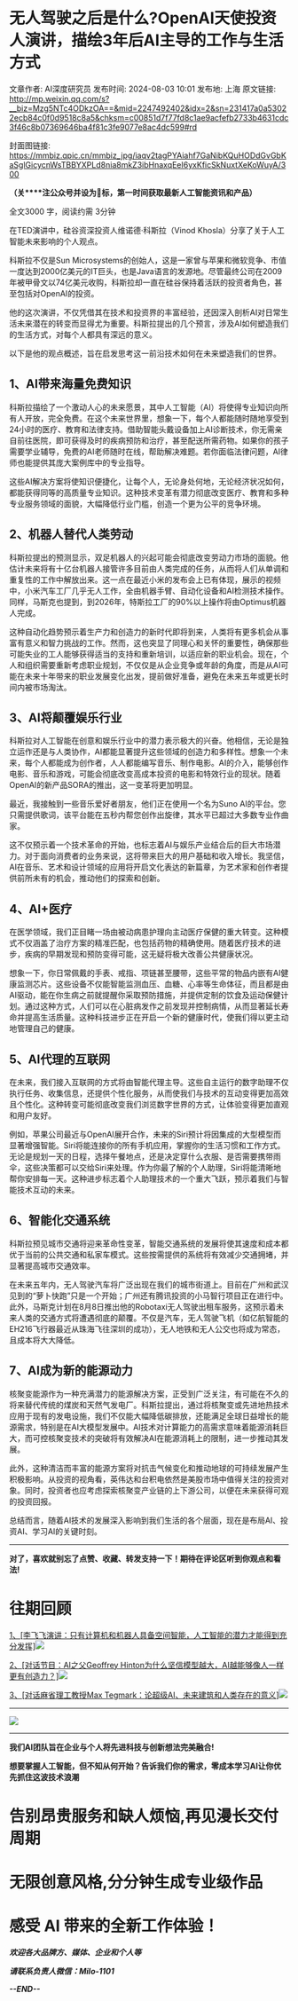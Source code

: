 # 无人驾驶之后是什么?OpenAI天使投资人演讲，描绘3年后AI主导的工作与生活方式

文章作者: AI深度研究员
发布时间: 2024-08-03 10:01
发布地: 上海
原文链接: http://mp.weixin.qq.com/s?__biz=Mzg5NTc4ODkzOA==&mid=2247492402&idx=2&sn=231417a0a53022ecb84c0f0d9518c8a5&chksm=c00851d7f77fd8c1ae9acfefb2733b4631cdc3f46c8b07369646ba4f81c3fe9077e8ac4dc599#rd

封面图链接: https://mmbiz.qpic.cn/mmbiz_jpg/iaqv2tagPYAiahf7GaNibKQuHODdGvGbKaSglGicycnWsTBBYXPLd8nia8mkZ3ibHnaxqEeI6yxKficSkNuxtXeKoWuyA/300

**（关****注公众号并设为🌟标，第一时间获取最新人工智能资讯和产品）**

全文3000 字，阅读约需 3分钟

在TED演讲中，硅谷资深投资人维诺德·科斯拉（Vinod Khosla）分享了关于人工智能未来影响的个人观点。

科斯拉不仅是Sun
Microsystems的创始人，这是一家曾与苹果和微软竞争、市值一度达到2000亿美元的IT巨头，也是Java语言的发源地。尽管最终公司在2009年被甲骨文以74亿美元收购，科斯拉却一直在硅谷保持着活跃的投资者角色，甚至包括对OpenAI的投资。

他的这次演讲，不仅凭借其在技术和投资界的丰富经验，还因深入剖析AI对日常生活未来潜在的转变而显得尤为重要。科斯拉提出的几个预言，涉及AI如何塑造我们的生活方式，对每个人都具有深远的意义。

以下是他的观点概述，旨在启发思考这一前沿技术如何在未来塑造我们的世界。

## 1、AI带来海量免费知识

科斯拉描绘了一个激动人心的未来愿景，其中人工智能（AI）将使得专业知识向所有人开放，完全免费。在这个未来世界里，想象一下，每个人都能随时随地享受到24小时的医疗、教育和法律支持。借助智能头戴设备加上AI诊断技术，你无需亲自前往医院，即可获得及时的疾病预防和治疗，甚至配送所需药物。如果你的孩子需要学业辅导，免费的AI老师随时在线，帮助解决难题。若你面临法律问题，AI律师也能提供其庞大案例库中的专业指导。

这些AI解决方案将使知识便捷化，让每个人，无论身处何地，无论经济状况如何，都能获得同等的高质量专业知识。这种技术变革有潜力彻底改变医疗、教育和多种专业服务领域的面貌，大幅降低行业门槛，创造一个更为公平的竞争环境。

## 2、机器人替代人类劳动

科斯拉提出的预测显示，双足机器人的兴起可能会彻底改变劳动力市场的面貌。他估计未来将有十亿台机器人接管许多目前由人类完成的任务，从而将人们从单调和重复性的工作中解放出来。这一点在最近小米的发布会上已有体现，展示的视频中，小米汽车工厂几乎无人工作，全由机器手臂、自动化设备和AI检测技术操作。同样，马斯克也提到，到2026年，特斯拉工厂的90%以上操作将由Optimus机器人完成。

这种自动化趋势预示着生产力和创造力的新时代即将到来，人类将有更多机会从事富有意义和智力挑战的工作。然而，这也突显了同理心和关怀的重要性，确保那些可能失业的工人能够获得适当的支持和重新培训，以适应新的职业机会。现在，个人和组织需要重新考虑职业规划，不仅仅是从企业竞争或年龄的角度，而是从AI可能在未来十年带来的职业发展变化出发，提前做好准备，避免在未来五年或更长时间内被市场淘汰。

## 3、AI将颠覆娱乐行业

科斯拉对人工智能在创意和娱乐行业中的潜力表示极大的兴奋。他相信，无论是独立运作还是与人类协作，AI都能显著提升这些领域的创造力和多样性。想象一个未来，每个人都能成为创作者，人人都能编写音乐、制作电影。AI的介入，能够创作电影、音乐和游戏，可能会彻底改变高成本投资的电影和特效行业的现状。随着OpenAI的新产品SORA的推出，这一变革将更加明显。

最近，我接触到一些音乐爱好者朋友，他们正在使用一个名为Suno AI的平台。您只需提供歌词，该平台能在五秒内帮您创作出旋律，其水平已超过大多数专业作曲家。

这不仅预示着一个技术革命的开始，也标志着AI与娱乐产业结合后的巨大市场潜力。对于面向消费者的业务来说，这将带来巨大的用户基础和收入增长。我坚信，AI在音乐、艺术和设计领域的应用将开启文化表达的新篇章，为艺术家和创作者提供前所未有的机会，推动他们的探索和创新。

## 4、AI+医疗

在医学领域，我们正目睹一场由被动病患护理向主动医疗保健的重大转变。这种模式不仅涵盖了治疗方案的精准匹配，也包括药物的精确使用。随着医疗技术的进步，疾病的早期发现和预防变得可能，这无疑将极大改善公共健康状况。

想象一下，你日常佩戴的手表、戒指、项链甚至腰带，这些平常的物品内嵌有AI健康监测芯片。这些设备不仅能智能监测血压、血糖、心率等生命体征，而且都是由AI驱动，能在你生病之前就提醒你采取预防措施，并提供定制的饮食及运动保健计划。通过这种方式，人们可以在心脏病发作之前发现并控制病情，从而显著延长寿命并提高生活质量。这种科技进步正在开启一个新的健康时代，使我们得以更主动地管理自己的健康。

## 5、AI代理的互联网

在未来，我们接入互联网的方式将由智能代理主导。这些自主运行的数字助理不仅执行任务、收集信息，还提供个性化服务，从而使我们与技术的互动变得更加高效且个性化。这种转变可能彻底改变我们浏览数字世界的方式，让体验变得更加直观和用户友好。

例如，苹果公司最近与OpenAI展开合作，未来的Siri预计将因集成的大型模型而显著增强智能。Siri将能连接你的所有手机应用，掌握你的生活习惯和工作方式。无论是规划一天的日程，选择午餐地点，还是决定穿什么衣服、是否需要携带雨伞，这些决策都可以交给Siri来处理。作为你最了解的个人助理，Siri将能清晰地帮你安排每一天。这种进步标志着个人助理技术的一个重大飞跃，预示着我们与智能技术互动的未来。

## 6、智能化交通系统

科斯拉预见城市交通将迎来革命性变革，智能交通系统的发展将使其速度和成本都优于当前的公共交通和私家车模式。这些按需提供的系统将有效减少交通拥堵，并显著提高城市交通效率。

在未来五年内，无人驾驶汽车将广泛出现在我们的城市街道上。目前在广州和武汉见到的“萝卜快跑”只是一个开始；广州还有腾讯投资的小马智行项目正在进行中。此外，马斯克计划在8月8日推出他的Robotaxi无人驾驶出租车服务，这预示着未来人类的交通方式将遭遇彻底的颠覆。不仅是汽车，无人驾驶飞机（如亿航智能的EH216飞行器最近从珠海飞往深圳的成功），无人地铁和无人公交也将成为常态，且成本将大大降低。

## 7、AI成为新的能源动力

核聚变能源作为一种充满潜力的能源解决方案，正受到广泛关注，有可能在不久的将来替代传统的煤炭和天然气发电厂。科斯拉提出，通过将核聚变或先进地热技术应用于现有的发电设施，我们不仅能大幅降低碳排放，还能满足全球日益增长的能源需求，特别是在AI大模型发展中。AI技术对计算能力的高需求意味着能源消耗巨大，而可控核聚变技术的突破将有效解决AI在能源消耗上的限制，进一步推动其发展。

此外，这种清洁而丰富的能源方案将对抗击气候变化和推动地球的可持续发展产生积极影响。从投资的视角看，英伟达和台积电依然是美股市场中值得关注的投资对象。同时，投资者也应考虑探索核聚变产业链的上下游公司，以便在未来获得可观的投资回报。

总结而言，随着AI技术的发展深入影响到我们生活的各个层面，现在是布局AI、投资AI、学习AI的关键时刻。

  

* * *

**对了，喜欢就别忘了点赞、收藏、转发支持一下！期待在评论区听到你观点和看法!**

#  往期回顾

[1、[李飞飞演讲：只有计算机和机器人具备空间智能，人工智能的潜力才能得到充分发挥]![](https://mmbiz.qpic.cn/mmbiz_png/iaqv2tagPYAiahf7GaNibKQuHODdGvGbKaSIVpKRTcDVKY3saEENlfKUSicPHLNyXdbr2bDCDibpD7B1RgGmfbmqnZw/640?wx_fmt=png&from=appmsg)](https://mp.weixin.qq.com/s?__biz=Mzg5NTc4ODkzOA==&mid=2247490369&idx=1&sn=9a76969dcc87b57bd946778ab7e4d543&chksm=c00ba9a4f77c20b23b8266cab39434ef27c1fcf9fc8980d7c8730506a81dc968b45ec99a4117&scene=21#wechat_redirect)

[2、[对话节目：AI之父Geoffrey
Hinton为什么坚信模型越大，AI越能够像人一样更有创造力？]![](https://mmbiz.qpic.cn/mmbiz_png/iaqv2tagPYAiahf7GaNibKQuHODdGvGbKaSloA9VfF9bZwClyyPRXxu7K37aLx9CTd67WCDWscbO9uQjROcHG7orQ/640?wx_fmt=png&from=appmsg)](https://mp.weixin.qq.com/s?__biz=Mzg5NTc4ODkzOA==&mid=2247490393&idx=1&sn=1f326befbceb9f158ed0a0af4b2500f8&chksm=c00ba9bcf77c20aacd95c53dac49ddb0766d6ac03c00d394a228d32d496d2ed6e8831eb468b8&scene=21#wechat_redirect)

[3、[对话麻省理工教授Max
Tegmark：论超级AI、未来建筑和人类存在的意义]![](https://mmbiz.qpic.cn/mmbiz_png/iaqv2tagPYAiahf7GaNibKQuHODdGvGbKaSLUZ6IA8jjxYQQ5SibQqdibpyib5o6M4hrFY3dOysyv1d4C52JXbJX8Uwg/640?wx_fmt=png&from=appmsg)](https://mp.weixin.qq.com/s?__biz=Mzg5NTc4ODkzOA==&mid=2247490772&idx=1&sn=a5a74cec36dad92f7c771cd7ffe1d5ff&chksm=c00bae31f77c272750ba9c6cbb53ffaf6a143b2a7b2d1bf33532fdffc75075784caa3359f4f4&scene=21#wechat_redirect)

* * *

![](https://mmbiz.qpic.cn/mmbiz_png/iaqv2tagPYAhtRhTOjz2QwH4dIlC3YUcYbaicMEwjqQqh06Yhdd7EH3r9wiaMRArLz0a6Zhx6uiaUD7hguPfbY0nAg/640?wx_fmt=png&from=appmsg)

****

****我们AI团队旨在企业与个人将先进科技与创新想法完美融合!****

******想要掌握人工智能，但不知从何开始？告诉我们你的需求，零成本学习AI让你优先抓住这波技术浪潮******

#  告别昂贵服务和缺人烦恼,再见漫长交付周期

# 无限创意风格,分分钟生成专业级作品

# 感受 AI 带来的全新工作体验！

 _**欢迎各大品牌方、媒体、企业和个人等**_

 _**请联系负责人微信：Milo-1101**_

 _**\--END--**_

